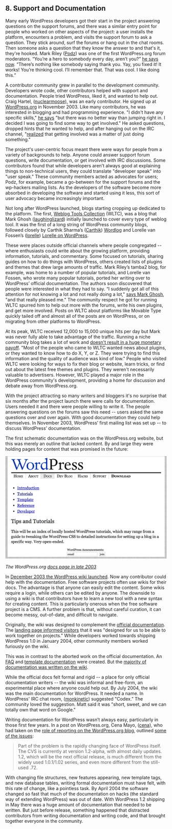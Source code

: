 ## 8. Support and Documentation

Many early WordPress developers got their start in the project answering questions on the support forums, and there was a similar entry point for people who worked on other aspects of the project: a user installs the platform, encounters a problem, and visits the support forum to ask a question. They stick around, surf the forums or hang out in the chat rooms. Then someone asks a question that they know the answer to and that's it, they're hooked. Mark Riley ([Podz](http://profiles.wordpress.org/podz)) was one of the first WordPress.org forum moderators. “You’re a hero to somebody every day, aren’t you?” [he says now](http://archive.wordpress.org/interviews/2013_07_04_Riley.html#L37). “There’s nothing like somebody saying thank you. Yay, you fixed it! It works! You’re thinking cool. I’ll remember that. That was cool. I like doing this.”

A contributor community grew in parallel to the development community. Developers wrote code, other contributors helped with support and documentation. People tried WordPress, liked it, and wanted to help out. Craig Hartel, ([nuclearmoose](http://profiles.wordpress.org/nuclearmoose/)), was an early contributor. He signed up at [WordPress.org](http://WordPress.org) in November 2003. Like many contributors, he was interested in blogging and had programming experience. "I didn't have any specific skills," [he says](http://archive.wordpress.org/interviews/2013_04_21_Hartel.html#L7) "but there was no better way than jumping right in. I decided I was going to find some way to get involved." He asked questions, dropped hints that he wanted to help, and after hanging out on the IRC channel, "[realized](http://archive.wordpress.org/interviews/2013_04_21_Hartel.html#L9) that getting involved was a matter of just doing something."

The project's user-centric focus meant there were ways for people from a variety of backgrounds to help. Anyone could answer support forum questions, write documentation, or get involved with IRC discussions. Some contributors found that while developers aren’t always good at explaining things to non-technical users, they could translate "developer speak" into "user speak." These community members acted as advocates for users; Podz, for example, became a go-between for the support forums and the wp-hackers mailing lists. As the developers of the software become more absorbed in developing the software and started using it less, this sort of user advocacy became increasingly important.

Not long after WordPress launched, blogs starting cropping up dedicated to the platform. The first, [Weblog Tools Collection](http://weblogtoolscollection.com/) (WLTC), was a blog that Mark Ghosh ([laughinglizard](https://profiles.wordpress.org/laughinglizard)) initially launched to cover every type of weblog tool. It was the first of a long string of WordPress community blogs, followed closely by Carthik Sharma’s ([Carthik](http://profiles.wordpress.org/carthik)) [Wordlog](http://wordlog.com) and Lorelle van Fossen’s ([lorelle](https://profiles.wordpress.org/lorelle)) [Lorelle on WordPress](http://lorelle.wordpress.com). 	

These were places outside official channels where people congregated -- where enthusiasts could write about the growing platform, providing information, tutorials, and commentary. Some focused on tutorials, sharing guides on how to do things with WordPress, others created lists of plugins and themes that drew large amounts of traffic. Mark Riley’s tamba2 blog, for example, was home to a number of popular tutorials, and Lorelle van Fossen, who wrote many popular tutorials, ported her writing over to WordPress’ official documentation. The authors soon discovered that people were interested in what they had to say. “I suddenly got all of this attention for not knowing a lot and not really doing a lot," [says Mark Ghosh](http://archive.wordpress.org/interviews/2013_04_28_Ghosh.html#L26), "and that really pleased me." The community respect he got for running WLTC spurred him to help out more with the forums, write his own plugins, and get more involved. Posts on WLTC about platforms like Movable Type quickly tailed off and almost all of the posts are on WordPress, or on migrating from other platforms to WordPress.

At its peak, WLTC received 12,000 to 15,000 unique hits per day but Mark was never fully able to take advantage of the traffic. Running a niche community blog takes a lot of work and [doesn't result in a huge monetary payoff](http://archive.wordpress.org/interviews/2013_04_28_Ghosh.html#L61). "Most of the people who came to WLTC wanted news about plugins, or they wanted to know how to do X, Y, or Z. They were trying to find this information and the quality of audience was kind of low." People who visited WLTC were looking for ways to fix their blog or website, learn tricks, or find out about the latest free themes and plugins. They weren't necessarily valuable to advertisers. However, WLTC played a major role in the WordPress community's development, providing a home for discussion and debate away from WordPress.org. 	

With the project attracting so many writers and bloggers it's no surprise that six months after the project launch there were calls for documentation. Users needed it and there were people willing to write it. The people answering questions on the forums saw this need -- users asked the same questions over and over again. With good documentation they could help themselves. In November 2003, WordPress’ first mailing list was set up -- to discuss WordPress’ documentation.  

The first schematic documentation was on the WordPress.org website, but this was merely an outline that lacked content. By and large they were holding pages for content that was promised in the future:

<img src="../../Resources/images/8/2003_10_docs.png" width="800px" />

*The WordPress.org [docs page in late 2003](https://web.archive.org/web/20031203161840/http://wordpress.org/docs/)*

In [December 2003 the WordPress wiki launched](http://wordpress.org/news/2003/12/wordpress-wiki/). Now any contributor could help with the documentation. Free software projects often use wikis for their docs. The advantage is that anyone can easily edit the content. Some wikis require a login, while others can be edited by anyone. The downside to using a wiki is that contributors have to learn a new tool with a new syntax for creating content. This is particularly onerous when the free software project is a CMS. A further problem is that, without careful curation, it can become messy, out-of-date, and difficult to navigate. 

Originally, the wiki was designed to complement the [official documentation](http://web.archive.org/web/20030811221523/http://wordpress.org/docs/). The [landing page informed visitors](http://web.archive.org/web/20031224140754/http://wiki.wordpress.org/) that it was "designed for us to be able to work together on projects." While developers worked towards shipping WordPress 1.0 in January 2004, other community members worked furiously on the wiki. 

This was in contrast to the aborted work on the official documentation. An [FAQ](https://web.archive.org/web/20040402000122/http://wordpress.org/docs/faq/) and [template documentation](https://web.archive.org/web/20040411104706/http://wordpress.org/docs/template/) were created. But the [majority of documentation was written on the wiki](https://web.archive.org/web/20040323105321/http://wiki.wordpress.org/).
 
While the official docs felt formal and rigid -- a place for only official documentation writers -- the wiki was informal and free-form, an experimental place where anyone could help out. By July 2004, the wiki was the main documentation for WordPress. It needed a name. In WordPress' IRC chat room, ([monkinetic](http://wordpress.org/support/profile/monkinetic)) suggested "Codex.” The community loved the suggestion. Matt said it was "short, sweet, and we can totally own that word on Google."

Writing documentation for WordPress wasn’t always easy, particularly in those first few years. In a post on WordPress.org, Cena Mayo, ([cena](http://profiles.wordpress.org/cena/)), who had taken on the [role of reporting on the WordPress.org blog](http://wordpress.org/news/2004/03/a-brief-introduction/), outlined [some of the issues](http://wordpress.org/news/2004/04/state-of-the-docs-address/):

> Part of the problem is the rapidly changing face of WordPress itself. The CVS is currently at version 1.2-alpha, with almost daily updates. 1.2, which will be the next official release, is much different from the widely used 1.0.1/1.02 series, and even more different from the still-used .72.

With changing file structures, new features appearing, new template tags, and new database tables, writing formal documentation must have felt, with this rate of change, like a pointless task. By April 2004 the software changed so fast that much of the documentation on hacks (the standard way of extending WordPress) was out of date. With WordPress 1.2 shipping in May there was a huge amount of documentation that needed to be written. But just before release, something happened that distracted contributors from writing documentation and writing code, and that brought together everyone in the community.
